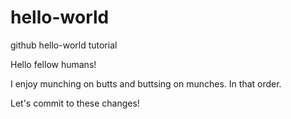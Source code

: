 # hello-world
github hello-world tutorial


Hello fellow humans!

I enjoy munching on butts and buttsing on munches. In that order.

Let's commit to these changes!
